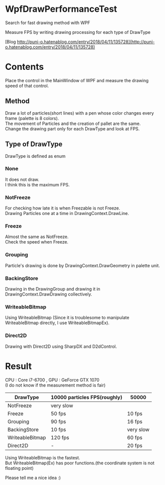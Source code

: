 # WpfDrawPerformanceTest
Search for fast drawing method with WPF

Measure FPS by writing drawing processing for each type of DrawType

[Blog http://puni-o.hatenablog.com/entry/2018/04/11/135728](http://puni-o.hatenablog.com/entry/2018/04/11/135728)

# Contents

Place the control in the MainWindow of WPF and measure the drawing speed of that control.


## Method

Draw a lot of particles(short lines) with a pen whose color changes every frame (palette is 8 colors).  
The movement of Particles and the creation of pallet are the same.  
Change the drawing part only for each DrawType and look at FPS.

## Type of DrawType

DrawType is defined as enum

### None

It does not draw.  
I think this is the maximum FPS.

### NotFreeze

For checking how late it is when Freezable is not Freeze.  
Drawing Particles one at a time in DrawingContext.DrawLine.

### Freeze

Almost the same as NotFreeze.  
Check the speed when Freeze.

### Grouping

Particle's drawing is done by DrawingContext.DrawGeometry in palette unit.

### BackingStore

Drawing in the DrawingGroup and drawing it in DrawingContext.DrawDrawing collectively.

### WriteableBitmap

Using WriteableBitmap (Since it is troublesome to manipulate WriteableBitmap directly, I use WriteableBitmapEx).

### Direct2D

Drawing with Direct2D using SharpDX and D2dControl.

# Result

CPU : Core i7-6700 , GPU : GeForce GTX 1070  
(I do not know if the measurement method is fair)

| DrawType | 10000 particles FPS(roughly) | 50000 |
---- | ---- | ----
| NotFreeze | very slow | |
| Freeze | 50 fps | 10 fps |
| Grouping | 90 fps | 16 fps |
| BackingStore | 10 fps | very slow |
| WriteableBitmap | 120 fps | 60 fps |
| Direct2D | - | 20 fps |


Using WriteableBitmap is the fastest.  
But WriteableBitmap(Ex) has poor functions.(the coordinate system is not floating point)


Please tell me a nice idea :)